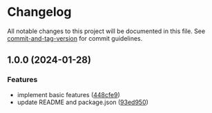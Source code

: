 # Changelog

All notable changes to this project will be documented in this file. See [commit-and-tag-version](https://github.com/absolute-version/commit-and-tag-version) for commit guidelines.

## 1.0.0 (2024-01-28)


### Features

* implement basic features ([448cfe9](https://github.com/Clarkkkk/vscode-auto-light-dark-theme/commit/448cfe9d7700199b640ef07200be7f8de0856969))
* update README and package.json ([93ed950](https://github.com/Clarkkkk/vscode-auto-light-dark-theme/commit/93ed95053b47957c09caa66d72ded22775f19935))
